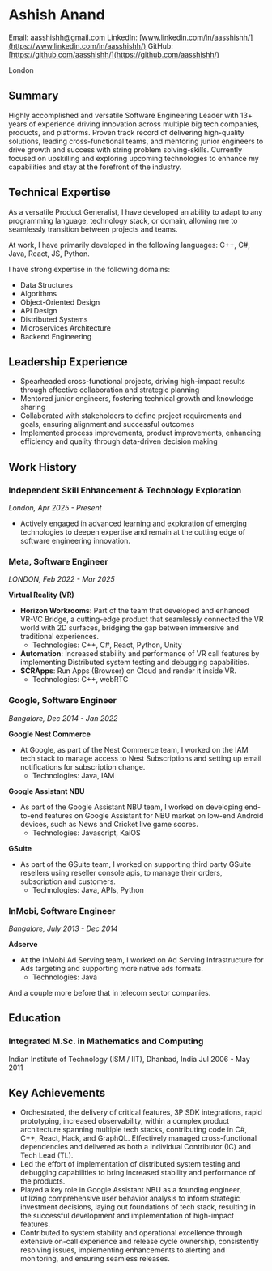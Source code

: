 # Ashish Anand

Email: aasshishh@gmail.com
LinkedIn: [www.linkedin.com/in/aasshishh/](https://www.linkedin.com/in/aasshishh/)
GitHub: [https://github.com/aasshishh/](https://github.com/aasshishh/)

London

## Summary

Highly accomplished and versatile Software Engineering Leader with 13+ years of experience driving innovation across multiple big tech companies, products, and platforms. Proven track record of delivering high-quality solutions, leading cross-functional teams, and mentoring junior engineers to drive growth and success with string problem solving-skills. Currently focused on upskilling and exploring upcoming technologies to enhance my capabilities and stay at the forefront of the industry.

## Technical Expertise

As a versatile Product Generalist, I have developed an ability to adapt to any programming language, technology stack, or domain, allowing me to seamlessly transition between projects and teams. 

At work, I have primarily developed in the following languages: C++, C#, Java, React, JS, Python.

I have strong expertise in the following domains:
- Data Structures
- Algorithms
- Object-Oriented Design
- API Design
- Distributed Systems
- Microservices Architecture
- Backend Engineering

## Leadership Experience

- Spearheaded cross-functional projects, driving high-impact results through effective collaboration and strategic planning
- Mentored junior engineers, fostering technical growth and knowledge sharing
- Collaborated with stakeholders to define project requirements and goals, ensuring alignment and successful outcomes
- Implemented process improvements, product improvements, enhancing efficiency and quality through data-driven decision making

## Work History

### Independent Skill Enhancement & Technology Exploration
*London, Apr 2025 - Present*

- Actively engaged in advanced learning and exploration of emerging technologies to deepen expertise and remain at the cutting edge of software engineering innovation.

### Meta, Software Engineer
*LONDON, Feb 2022 - Mar 2025*

**Virtual Reality (VR)**
- **Horizon Workrooms**: Part of the team that developed and enhanced VR-VC Bridge, a cutting-edge product that seamlessly connected the VR world with 2D surfaces, bridging the gap between immersive and traditional experiences.
  - Technologies: C++, C#, React, Python, Unity
- **Automation**: Increased stability and performance of VR call features by implementing Distributed system testing and debugging capabilities.
- **SCRApps**: Run Apps (Browser) on Cloud and render it inside VR.
  - Technologies: C++, webRTC

### Google, Software Engineer
*Bangalore, Dec 2014 - Jan 2022*

**Google Nest Commerce**
- At Google, as part of the Nest Commerce team, I worked on the IAM tech stack to manage access to Nest Subscriptions and setting up email notifications for subscription change.
  - Technologies: Java, IAM

**Google Assistant NBU**
- As part of the Google Assistant NBU team, I worked on developing end-to-end features on Google Assistant for NBU market on low-end Android devices, such as News and Cricket live game scores.
  - Technologies: Javascript, KaiOS

**GSuite**
- As part of the GSuite team, I worked on supporting third party GSuite resellers using reseller console apis, to manage their orders, subscription and customers.
  - Technologies: Java, APIs, Python

### InMobi, Software Engineer
*Bangalore, July 2013 - Dec 2014*

**Adserve**
- At the InMobi Ad Serving team, I worked on Ad Serving Infrastructure for Ads targeting and supporting more native ads formats.
  - Technologies: Java

And a couple more before that in telecom sector companies.

## Education

### Integrated M.Sc. in Mathematics and Computing
Indian Institute of Technology (ISM / IIT), Dhanbad, India
Jul 2006 - May 2011

## Key Achievements

- Orchestrated, the delivery of critical features, 3P SDK integrations, rapid prototyping, increased observability, within a complex product architecture spanning multiple tech stacks, contributing code in C#, C++, React, Hack, and GraphQL. Effectively managed cross-functional dependencies and delivered as both a Individual Contributor (IC) and Tech Lead (TL).
- Led the effort of implementation of distributed system testing and debugging capabilities to bring increased stability and performance of the products.
- Played a key role in Google Assistant NBU as a founding engineer, utilizing comprehensive user behavior analysis to inform strategic investment decisions, laying out foundations of tech stack, resulting in the successful development and implementation of high-impact features.
- Contributed to system stability and operational excellence through extensive on-call experience and release cycle ownership, consistently resolving issues, implementing enhancements to alerting and monitoring, and ensuring seamless releases.
